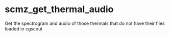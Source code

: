 # scmz_get_thermal_audio
Get the spectrogram and audio of those thermals that do not have their files loaded in cgscout
